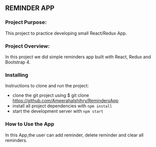## REMINDER APP

### Project Purpose:
This project to practice developing small React/Redux App.


### Project Overview:

In this project we did simple reminders app built with React, Redux and Bootstrap 4.

### Installing

Instructions to clone and run the project:

- clone the git project using $ git clone https://github.com/Ameerahalshihry/RemindersApp
- install all project dependencies with `npm install`
- start the development server with `npm start`

### How to Use the App

In this App,the user can add reminder, delete reminder and clear all reminders.

